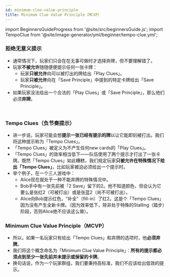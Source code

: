 ```yaml
---
id: minimum-clue-value-principle
title: Minimum Clue Value Principle（MCVP）
---
```


import BeginnersGuideProgress from '@site/src/beginnersGuide.js';
import TempoClue from '@site/image-generator/yml/beginner/tempo-clue.yml';

<BeginnersGuideProgress id="minimum-clue-value-principle" />

### 拒绝无意义提示

- 通常情况下，玩家们只会在在无事可做时才选择弃牌，但不要理解错了。
- 玩家**不被允许**随随便便提示任何一张卡牌：
  - 玩家**只被允许**向可以被打出的牌给出「Play Clues」。
  - 玩家**只被允许**向在「Save Principle」中提到的特定卡牌给出「Save Principle」。
- 如果玩家没法给出一个合法的「Play Clues」或「Save Principle」，那么他们必须**弃牌**。

<br />

### Tempo Clues（负节奏提示）
- 进一步说，玩家可能会想**提示一张已经有提示的牌**以让它能即刻被打出。我们将这种提示称为「Tempo Clues」。
- 「Tempo Clues」被定义为不产生任何new cards的「Play Clues」。
- 「Tempo Clues」的效率相当低下——队伍使用了两个提示才打出了一张卡牌。既然「Tempo Clues」如此糟糕，我们规定玩家**只被允许在特殊情况下给出「Tempo Clues」**，比如玩家被迫必须给出一个提示时。
- 举个例子，在一个三人游戏中：
  - Alice现在就处于一种不能弃牌的特殊情况中。
  - Bob手中有一张先前被「2 Save」留下的2。他不知道颜色，但会认为它要么是张红2（可被打出）或是张蓝2（尚不可被打出）。
  - Alice向Bob提示红色，“补全”（fill-in）了红2。这是个「Tempo Clues」因为没有产生全新卡牌。（因为效率低下，除非处于特殊的Stalling（踏步）阶段，否则Alice绝不应该这么做）。

<TempoClue />

### Minimum Clue Value Principle（MCVP）
- 所以，如果一名玩家只有给出「Tempo Clues」和弃牌的选项时，他**必须弃牌**。
- 我们将这个概念命名为「Minimum Clue Value Principle」：**所有的提示都必须点到至少一张先前并未提示或保留的卡牌**。
- 换句话说，作为一个玩家群组，我们要秉持高标准，我们不应该给出低效的提示。

